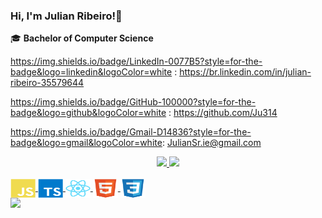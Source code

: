 ### Hi, I'm Julian Ribeiro!👋


🎓 **Bachelor of Computer Science**

https://img.shields.io/badge/LinkedIn-0077B5?style=for-the-badge&logo=linkedin&logoColor=white : https://br.linkedin.com/in/julian-ribeiro-35579644

https://img.shields.io/badge/GitHub-100000?style=for-the-badge&logo=github&logoColor=white : https://github.com/Ju314

https://img.shields.io/badge/Gmail-D14836?style=for-the-badge&logo=gmail&logoColor=white: JulianSr.ie@gmail.com

<div align="center">
  <a href="https://github.com/Ju314">
  <img height="180em" src="https://github-readme-stats.vercel.app/api?username=rafaballerini&show_icons=true&theme=dracula&include_all_commits=true&count_private=true"/>
  <img height="180em" src="https://github-readme-stats.vercel.app/api/top-langs/?username=rafaballerini&layout=compact&langs_count=7&theme=dracula"/>
</div>
<div style="display: inline_block"><br>
  <img align="center" alt="Ju-Js" height="30" width="40" src="https://raw.githubusercontent.com/devicons/devicon/master/icons/javascript/javascript-plain.svg">
  <img align="center" alt="Ju-Ts" height="30" width="40" src="https://raw.githubusercontent.com/devicons/devicon/master/icons/typescript/typescript-plain.svg">
  <img align="center" alt="Ju-React" height="30" width="40" src="https://raw.githubusercontent.com/devicons/devicon/master/icons/react/react-original.svg">
  <img align="center" alt="Ju-HTML" height="30" width="40" src="https://raw.githubusercontent.com/devicons/devicon/master/icons/html5/html5-original.svg">
  <img align="center" alt="Ju-CSS" height="30" width="40" src="https://raw.githubusercontent.com/devicons/devicon/master/icons/css3/css3-original.svg">
</div>

<div> 
  <a href = "mailto:JulianSr.ie@gmail.com"><img src="https://img.shields.io/badge/-Gmail-%23333?style=for-the-badge&logo=gmail&logoColor=white" target="_blank"></a>
  <a href="https://br.linkedin.com/in/julian-ribeiro-35579644" target="_blank">
</div>
